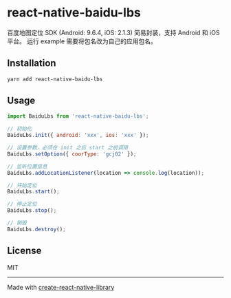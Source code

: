 # react-native-baidu-lbs

百度地图定位 SDK (Android: 9.6.4, iOS: 2.1.3) 简易封装，支持 Android 和 iOS 平台。
运行 example 需要将包名改为自己的应用包名。

## Installation

```sh
yarn add react-native-baidu-lbs
```

## Usage

```js
import BaiduLbs from 'react-native-baidu-lbs';

// 初始化
BaiduLbs.init({ android: 'xxx', ios: 'xxx' });

// 设置参数，必须在 init 之后 start 之前调用
BaiduLbs.setOption({ coorType: 'gcj02' });

// 监听位置信息
BaiduLbs.addLocationListener(location => console.log(location));

// 开始定位
BaiduLbs.start();

// 停止定位
BaiduLbs.stop();

// 销毁
BaiduLbs.destroy();

```

## License

MIT

---

Made with [create-react-native-library](https://github.com/callstack/react-native-builder-bob)
